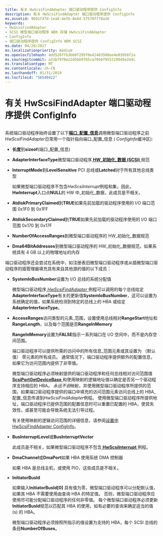 ```yaml
---
title: 有关 HwScsiFindAdapter 端口驱动程序提供 ConfigInfo
description: 有关 HwScsiFindAdapter 端口驱动程序提供 ConfigInfo
ms.assetid: 9691f47d-1ea8-4ef6-8e0d-57570ff70a16
keywords:
- HwScsiFindAdapter
- SCSI 微型端口驱动程序 WDK 存储 HwScsiFindAdapter
- ConfigInfo
- 端口驱动程序提供 ConfigInfo WDK SCSI
ms.date: 04/20/2017
ms.localizationpriority: medium
ms.openlocfilehash: 4dd526ffb3bb0f295f0e42403508ee4e03958f2a
ms.sourcegitcommit: a33b7978e22d5bb9f65ca7056f955319049a2e4c
ms.translationtype: MT
ms.contentlocale: zh-CN
ms.lasthandoff: 01/31/2019
ms.locfileid: "56540422"
---
```

# <a name="port-driver-supplied-configinfo-for-hwscsifindadapter"></a>有关 HwScsiFindAdapter 端口驱动程序提供 ConfigInfo


## <span id="ddk_port_driver_supplied_configinfo_for_hwscsifindadapter_kg"></span><span id="DDK_PORT_DRIVER_SUPPLIED_CONFIGINFO_FOR_HWSCSIFINDADAPTER_KG"></span>


系统端口驱动程序始终设置了以下[**端口\_配置\_信息**](https://msdn.microsoft.com/library/windows/hardware/ff563900)调用微型端口驱动程序之前*HwScsiFindAdapter*日常用一个指针指向端口\_配置\_信息 ( *ConfigInfo*缓冲区):

-   **长度**到**sizeof**(端口\_配置\_信息)

-   **AdapterInterfaceType**微型端口驱动程序[ **HW\_初始化\_数据 (SCSI)** ](https://msdn.microsoft.com/library/windows/hardware/ff557456)规范

-   **InterruptMode**到**LevelSensitive** PCI 总线或**Latched**对于所有其他总线类型

    如果微型端口驱动程序不包含*HwScsiInterrupt*例程和集，因此， **HwInterrupt**入口点**NULL**的 HW 中\_初始化\_数据，此成员是不相关。

-   **AtdiskPrimaryClaimed**到**TRUE**如果先前加载的驱动程序使用的 I/O 端口范围 0x1F0 到 0x1FF

-   **AtdiskSecondaryClaimed**到**TRUE**如果先前加载的驱动程序使用的 I/O 端口范围 0x170 到 0x17F

-   **NumberOfAccessRanges**到微型端口驱动程序的 HW\_初始化\_数据规范

-   **Dma64BitAddresses**到微型端口驱动程序的 HW\_初始化\_数据规范，如果系统具有 4 GB 以上的物理地址的内存

端口驱动程序还会尝试在系统中，如注册表旧微型端口驱动程序或从插微型端口驱动程序的插管理器填充具有来自其他源的值的以下成员：

-   **SystemIoBusNumber**设置为 I/O 总线的系统分配值

    微型端口驱动程序[ *HwScsiFindAdapter* ](https://msdn.microsoft.com/library/windows/hardware/ff557300)例程可以调用的每个总线给定**AdapterInterfaceType**有关的更新值**SystemIoBusNumber**，这可以设置为系统确定的值，如果系统检测到特定的总线上的 HBA 或给定**AdapterInterfaceType**。

-   **AccessRanges**访问类型的元素\_范围，设置使用总线相对**RangeStart**地址和**RangeLength**，以及每个范围是否**RangeInMemory**

    **RangeInMemory**设置为**FALSE**指示一系列端口在 I/O 空间中，而不是内存空间范围。

    端口驱动程序可以提供所需的访问中的所有信息\_范围元素或其设置为 （默认值） 零元素的所有成员。 通常情况下，端口驱动程序提供额外的配置信息，如果它为访问范围内提供了非零值。

    微型端口驱动程序必须映射提供的端口驱动程序和任何总线相对访问范围值[ **ScsiPortGetDeviceBase** ](https://msdn.microsoft.com/library/windows/hardware/ff564629)和使用映射的逻辑地址值以确定是否另一个驱动程序支持相应的 HBA。 *永远不会*映射，并使用微型端口驱动程序所提供的范围，如果端口驱动程序提供的端口中填充的访问范围元素访问总线上的 HBA\_配置\_信息传递到*HwScsiFindAdapter*例程。 使用微型端口驱动程序所提供地址，端口驱动程序已提供范围的配置信息时可以重置已配置的 HBA，使其失效性，或甚至可能会导致系统无法引导过程。

    有关使用映射的逻辑访问范围的详细信息，请参阅[设置中 HwScsiFindAdapter ConfigInfo](setting-up-configinfo-in-hwscsifindadapter.md)。

-   **BusInterruptLevel**或**BusInterruptVector**

    此成员是不相关，如果微型端口驱动程序不包含[ **HwScsiInterrupt** ](https://msdn.microsoft.com/library/windows/hardware/ff557312)例程。

-   **DmaChannel**或**DmaPort**如果 HBA 使用系统 DMA 控制器

    如果 HBA 是总线主机，或使用 PIO，这些成员是不相关。

-   **InitiatorBusId**

    如果输入**InitiatorBusId\[0\]** 具有值为零，微型端口驱动程序可以分配默认值，如果其 HBA 不需要使用由查询 HBA 的特定值。 否则，微型端口驱动程序应使用尽可能分配端口驱动程序的任何非零值。 每个微型端口驱动程序必须更新**InitiatorBusId**规范以匹配其 HBA 的使用，如有必要的查询来确定适当的值 (s) 的 HBA。

    微型端口驱动程序必须按照所指示的值设置为支持的 HBA，每个 SCSI 总线的条目**NumberOfBuses**。

 

 





